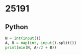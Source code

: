 # 25191

## Python

```python
N = int(input())
A, B = map(int, input().split())
print(min(N, A//2 + B))

```
